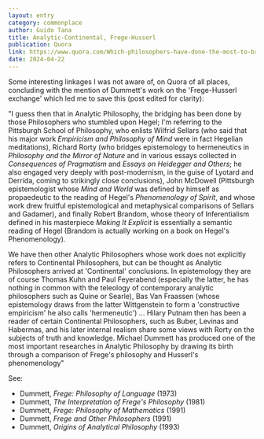 ```yaml
---
layout: entry
category: commonplace
author: Guido Tana
title: Analytic-Continental, Frege-Husserl
publication: Quora
link: https://www.quora.com/Which-philosophers-have-done-the-most-to-bridge-the-continental-analytic-divide
date: 2024-04-22
---
```


Some interesting linkages I was not aware of, on Quora of all places, concluding with the mention of Dummett's work on the 'Frege-Husserl exchange' which led me to save this (post edited for clarity):

"I guess then that in Analytic Philosophy, the bridging has been done by those Philosophers who stumbled upon Hegel; I'm referring to the Pittsburgh School of Philosophy, who enlists Wilfrid Sellars (who said that his major work *Empiricism and Philosophy of Mind* were in fact Hegelian meditations), Richard Rorty (who bridges epistemology to hermeneutics in *Philosophy and the Mirror of Nature* and in various essays collected in *Consequences of Pragmatism* and *Essays on Heidegger and Others*; he also engaged very deeply with post-modernism, in the guise of Lyotard and Derrida, coming to strikingly close conclusions), John McDowell (Pittsburgh epistemologist whose *Mind and World* was defined by himself as propaedeutic to the reading of Hegel's *Phenomenology of Spirit*, and whose work drew fruitful epistemological and metaphysical comparisons of Sellars and Gadamer), and finally Robert Brandom, whose theory of Inferentialism defined in his masterpiece *Making It Explicit* is essentially a semantic reading of Hegel (Brandom is actually working on a book on Hegel's Phenomenology).

We have then other Analytic Philosophers whose work does not explicitly refers to Continental Philosophers, but can be thought as Analytic Philosophers arrived at 'Continental' conclusions. In epistemology they are of course Thomas Kuhn and Paul Feyerabend (especially the latter, he has nothing in common with the teleology of contemporary analytic philosophers such as Quine or Searle), Bas Van Fraassen (whose epistemology draws from the latter Wittgenstein to form a 'constructive empiricism' he also calls 'hermeneutic') ... Hilary Putnam then has been a reader of certain Continental Philosophers, such as Buber, Levinas and Habermas, and his later internal realism share some views with Rorty on the subjects of truth and knowledge. Michael Dummett has produced one of the most important researches in Analytic Philosophy by drawing its birth through a comparison of Frege's philosophy and Husserl's phenomenology"

See:
* Dummett, *Frege: Philosophy of Language* (1973)
* Dummett, *The Interpretation of Frege's Philosophy* (1981)
* Dummett, *Frege: Philosophy of Mathematics* (1991)
* Dummett, *Frege and Other Philosophers* (1991)
* Dummett, *Origins of Analytical Philosophy* (1993)
